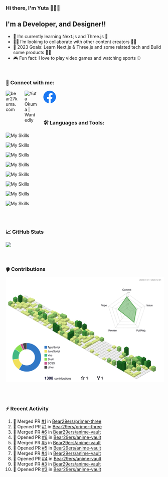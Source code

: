 ### Hi there, I'm Yuta 🤟🏻🐻

## I'm a Developer, and Designer!!

- 🌱 I’m currently learning Next.js and Three.js 🤣
- 👬🏻 I’m looking to collaborate with other content creators 👋🏻
- 🥅 2023 Goals: Learn Next.js & Three.js and some related tech and Build some products 💪🏻
- 🎮 Fun fact: I love to play video games and watching sports ⚾️

<br />

### :wave: Connect with me:

[<img align="left" alt="bear27kuma.com" width="40px" src="https://user-images.githubusercontent.com/39920490/156489586-f125813b-e344-46d6-9306-f5786684b976.jpg" style="margin-right: 20px;" />](https://bear29ers.github.io/)
[<img align="left" alt="Yuta Okuma | Wantedly" width="40px" src="https://user-images.githubusercontent.com/39920490/156489528-fdc520d6-10f1-43b6-8bf8-fadf8dcf1a90.jpg" style="margin-right: 20px;" />](https://www.wantedly.com/id/yuta_okuma_b)
[<img align="left" alt="Yuta Okuma | Facebook" width="40px" src="https://github.com/github/explore/blob/main/topics/facebook/facebook.png?raw=true" style="margin-right: 20px;" />](https://www.facebook.com/kumakuma1129/)

[//]: # '[<img align="left" alt="Yuta Okuma | Instagram" width="40px" src="https://github.com/github/explore/blob/main/topics/instagram/instagram.png?raw=true" />](https://www.instagram.com/bear_27earl/)'

<br />
<br />
<br />
<br />

### :hammer_and_wrench: Languages and Tools:

![My Skills](https://skillicons.dev/icons?i=html,css,sass,tailwind,bootstrap,js,ts)

![My Skills](https://skillicons.dev/icons?i=jquery,threejs,react,emotion,styledcomponents,materialui,nextjs)

![My Skills](https://skillicons.dev/icons?i=vercel,vue,nuxt,vite,nodejs,express,jest)

![My Skills](https://skillicons.dev/icons?i=regex,webpack,babel,php,laravel,mysql,sqlite)

![My Skills](https://skillicons.dev/icons?i=docker,git,github,githubactions,aws,gcp,firebase)

![My Skills](https://skillicons.dev/icons?i=vim,neovim,linux,bash,lua,markdown,svg)

![My Skills](https://skillicons.dev/icons?i=idea,vscode,atom,figma,xd,ps,ai)

![My Skills](https://skillicons.dev/icons?i=pr,ae,postman,sentry,codepen,stackoverflow,discord)

<br />
<br />

### :chart_with_upwards_trend: GitHub Stats

<div style="display: flex;">
    <a href="https://github.com/Bear29ers">
        <img height="220px;" src="https://github-readme-stats-bear29ers.vercel.app/api?username=Bear29ers&show_icons=true&theme=bear">
    </a>
</div>

<br />
<br />

### :four_leaf_clover: Contributions

![](./profile-3d-contrib/profile-green-animate.svg)

<br />
<br />

### :zap: Recent Activity

<!--START_SECTION:activity-->

1. 🎉 Merged PR [#1](https://github.com/Bear29ers/primer-three/pull/1) in [Bear29ers/primer-three](https://github.com/Bear29ers/primer-three)
2. 💪 Opened PR [#1](https://github.com/Bear29ers/primer-three/pull/1) in [Bear29ers/primer-three](https://github.com/Bear29ers/primer-three)
3. 🎉 Merged PR [#6](https://github.com/Bear29ers/anime-vault/pull/6) in [Bear29ers/anime-vault](https://github.com/Bear29ers/anime-vault)
4. 💪 Opened PR [#6](https://github.com/Bear29ers/anime-vault/pull/6) in [Bear29ers/anime-vault](https://github.com/Bear29ers/anime-vault)
5. 🎉 Merged PR [#5](https://github.com/Bear29ers/anime-vault/pull/5) in [Bear29ers/anime-vault](https://github.com/Bear29ers/anime-vault)
6. 💪 Opened PR [#5](https://github.com/Bear29ers/anime-vault/pull/5) in [Bear29ers/anime-vault](https://github.com/Bear29ers/anime-vault)
7. 🎉 Merged PR [#4](https://github.com/Bear29ers/anime-vault/pull/4) in [Bear29ers/anime-vault](https://github.com/Bear29ers/anime-vault)
8. 💪 Opened PR [#4](https://github.com/Bear29ers/anime-vault/pull/4) in [Bear29ers/anime-vault](https://github.com/Bear29ers/anime-vault)
9. 🎉 Merged PR [#3](https://github.com/Bear29ers/anime-vault/pull/3) in [Bear29ers/anime-vault](https://github.com/Bear29ers/anime-vault)
10. 💪 Opened PR [#3](https://github.com/Bear29ers/anime-vault/pull/3) in [Bear29ers/anime-vault](https://github.com/Bear29ers/anime-vault)

<!--END_SECTION:activity-->
